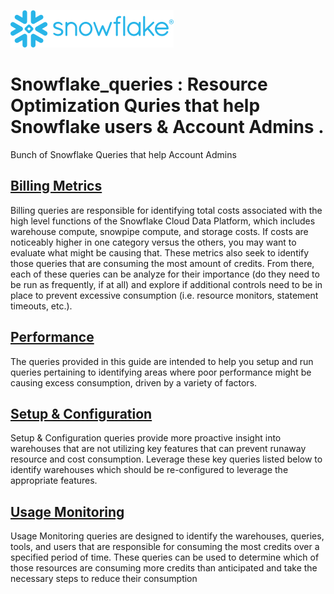 ![Image](snowflake-logo-blue.png)

# Snowflake_queries : Resource Optimization Quries that help Snowflake users & Account Admins .

  Bunch of Snowflake Queries that help Account Admins


  ##  [Billing Metrics](https://github.com/ranjith520/snowflake_queries/tree/main/Billing%20Metrics)
Billing queries are responsible for identifying total costs associated with the high level functions of the Snowflake Cloud Data Platform, which includes warehouse compute, snowpipe compute, and storage costs. If costs are noticeably higher in one category versus the others, you may want to evaluate what might be causing that.
These metrics also seek to identify those queries that are consuming the most amount of credits. From there, each of these queries can be analyze for their importance (do they need to be run as frequently, if at all) and explore if additional controls need to be in place to prevent excessive consumption (i.e. resource monitors, statement timeouts, etc.).


  ##  [Performance](https://github.com/ranjith520/snowflake_queries/tree/main/Performance)
The queries provided in this guide are intended to help you setup and run queries pertaining to identifying areas where poor performance might be causing excess consumption, driven by a variety of factors.


  ##  [Setup & Configuration](https://github.com/ranjith520/snowflake_queries/tree/main)
Setup & Configuration queries provide more proactive insight into warehouses that are not utilizing key features that can prevent runaway resource and cost consumption. Leverage these key queries listed below to identify warehouses which should be re-configured to leverage the appropriate features.


  ##  [Usage Monitoring](https://github.com/ranjith520/snowflake_queries/tree/main/Usage%20Monitoring)

Usage Monitoring queries are designed to identify the warehouses, queries, tools, and users that are responsible for consuming the most credits over a specified period of time. These queries can be used to determine which of those resources are consuming more credits than anticipated and take the necessary steps to reduce their consumption

